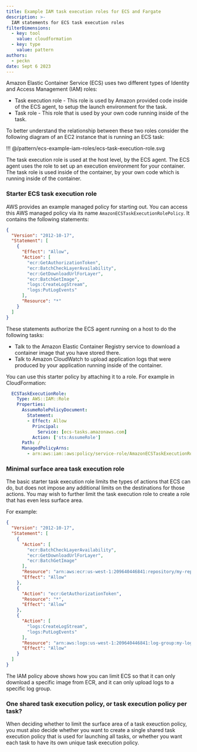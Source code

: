 ```yaml
---
title: Example IAM task execution roles for ECS and Fargate
description: >-
  IAM statements for ECS task execution roles
filterDimensions:
  - key: tool
    value: cloudformation
  - key: type
    value: pattern
authors:
  - peckn
date: Sept 6 2023
---
```


Amazon Elastic Container Service (ECS) uses two different types of Identity and Access Management (IAM) roles:

* Task execution role - This role is used by Amazon provided code inside of the ECS agent, to setup the launch environment for the task.
* Task role - This role that is used by your own code running inside of the task.

To better understand the relationship between these two roles consider the following diagram of an EC2 instance that is running an ECS task:

!!! @/pattern/ecs-example-iam-roles/ecs-task-execution-role.svg

The task execution role is used at the host level, by the ECS agent. The ECS agent uses the role to set up an execution environment for your container. The task role is used inside of the container, by your own code which is running inside of the container.

### Starter ECS task execution role

AWS provides an example managed policy for starting out. You can access this AWS managed policy via its name `AmazonECSTaskExecutionRolePolicy`. It contains the following statements:

```json
{
  "Version": "2012-10-17",
  "Statement": [
    {
      "Effect": "Allow",
      "Action": [
        "ecr:GetAuthorizationToken",
        "ecr:BatchCheckLayerAvailability",
        "ecr:GetDownloadUrlForLayer",
        "ecr:BatchGetImage",
        "logs:CreateLogStream",
        "logs:PutLogEvents"
      ],
      "Resource": "*"
    }
  ]
}
```

These statements authorize the ECS agent running on a host to do the following tasks:

- Talk to the Amazon Elastic Container Registry service to download a container image that you have stored there.
- Talk to Amazon CloudWatch to upload application logs that were produced by your application running inside of the container.

You can use this starter policy by attaching it to a role. For example in CloudFormation:

```yaml
  ECSTaskExecutionRole:
    Type: AWS::IAM::Role
    Properties:
      AssumeRolePolicyDocument:
        Statement:
        - Effect: Allow
          Principal:
            Service: [ecs-tasks.amazonaws.com]
          Action: ['sts:AssumeRole']
      Path: /
      ManagedPolicyArns:
        - arn:aws:iam::aws:policy/service-role/AmazonECSTaskExecutionRolePolicy
```

### Minimal surface area task execution role

The basic starter task execution role limits the types of actions that ECS can do, but does not
impose any additional limits on the destinations for those actions. You may wish to further limit
the task execution role to create a role that has even less surface area.

For example:

```json
{
  "Version": "2012-10-17",
  "Statement": [
    {
      "Action": [
        "ecr:BatchCheckLayerAvailability",
        "ecr:GetDownloadUrlForLayer",
        "ecr:BatchGetImage"
      ],
      "Resource": "arn:aws:ecr:us-west-1:209640446841:repository/my-repo/my-tag",
      "Effect": "Allow"
    },
    {
      "Action": "ecr:GetAuthorizationToken",
      "Resource": "*",
      "Effect": "Allow"
    },
    {
      "Action": [
        "logs:CreateLogStream",
        "logs:PutLogEvents"
      ],
      "Resource": "arn:aws:logs:us-west-1:209640446841:log-group:my-log-group-name:*",
      "Effect": "Allow"
    }
  ]
}
```

The IAM policy above shows how you can limit ECS so that it can only download a specific image from ECR, and it can only upload logs to a specific log group.

### One shared task execution policy, or task execution policy per task?

When deciding whether to limit the surface area of a task exeuction policy, you must also decide whether
you want to create a single shared task execution policy that is used for launching all tasks, or whether
you want each task to have its own unique task execution policy.